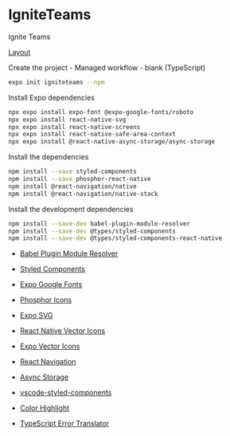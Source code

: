 # IgniteTeams
Ignite Teams

[Layout](https://www.figma.com/file/fgZ01VcIp3I88PCXx9IC6v/Ignite-Teams?node-id=37%3A6)


Create the project - Managed workflow - blank (TypeScript)
```sh
expo init igniteteams --npm
```

Install Expo dependencies
```sh
npx expo install expo-font @expo-google-fonts/roboto
npx expo install react-native-svg
npx expo install react-native-screens 
npx expo install react-native-safe-area-context
npx expo install @react-native-async-storage/async-storage
```

Install the dependencies
```sh
npm install --save styled-components
npm install --save phosphor-react-native
npm install @react-navigation/native
npm install @react-navigation/native-stack
```

Install the development dependencies
```sh
npm install --save-dev babel-plugin-module-resolver
npm install --save-dev @types/styled-components
npm install --save-dev @types/styled-components-react-native
```

- [Babel Plugin Module Resolver](https://github.com/tleunen/babel-plugin-module-resolver)
- [Styled Components](https://styled-components.com/docs/basics)
- [Expo Google Fonts](https://docs.expo.dev/guides/using-custom-fonts/)
- [Phosphor Icons](https://phosphoricons.com/)
- [Expo SVG](https://docs.expo.dev/versions/latest/sdk/svg/)
- [React Native Vector Icons](https://oblador.github.io/react-native-vector-icons/)
- [Expo Vector Icons](https://icons.expo.fyi)
- [React Navigation](https://reactnavigation.org/)
- [Async Storage](https://docs.expo.dev/versions/latest/sdk/async-storage/)

- [vscode-styled-components](https://marketplace.visualstudio.com/items?itemName=styled-components.vscode-styled-components)
- [Color Highlight](https://marketplace.visualstudio.com/items?itemName=naumovs.color-highlight)
- [TypeScript Error Translator](https://marketplace.visualstudio.com/items?itemName=mattpocock.ts-error-translator)